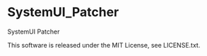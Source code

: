SystemUI_Patcher
================

SystemUI Patcher

This software is released under the MIT License, see LICENSE.txt.
